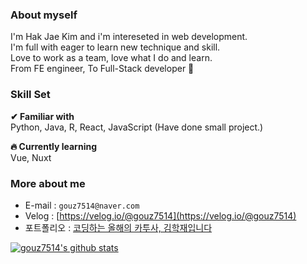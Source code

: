 ### About myself
I'm Hak Jae Kim and i'm intereseted in web development.<br>
I'm full with eager to learn new technique and skill.<br>
Love to work as a team, love what I do and learn.<br>
From FE engineer, To Full-Stack developer 🦾

### Skill Set
**✔ Familiar with**<br>
Python, Java, R, React, JavaScript (Have done small project.)

**🔥 Currently learning**<br>
Vue, Nuxt

### More about me
* E-mail : `gouz7514@naver.com`  
* Velog : [https://velog.io/@gouz7514](https://velog.io/@gouz7514)
* 포트폴리오 : [코딩하는 올해의 카투사, 김학재입니다](https://drive.google.com/file/d/17CMoF6UMcRWnhMEA9idDGH6BYaTK8D1b/view?usp=sharing)

[![gouz7514's github stats](https://github-readme-stats.vercel.app/api?username=gouz7514)](https://github.com/anuraghazra/github-readme-stats)

<!--
**gouz7514/gouz7514** is a ✨ _special_ ✨ repository because its `README.md` (this file) appears on your GitHub profile.

Here are some ideas to get you started:

- 🔭 I’m currently working on ...
- 🌱 I’m currently learning ...
- 👯 I’m looking to collaborate on ...
- 🤔 I’m looking for help with ...
- 💬 Ask me about ...
- 📫 How to reach me: ...
- 😄 Pronouns: ...
- ⚡ Fun fact: ...
-->
